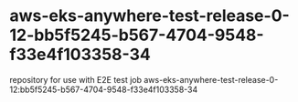 # aws-eks-anywhere-test-release-0-12-bb5f5245-b567-4704-9548-f33e4f103358-34
repository for use with E2E test job aws-eks-anywhere-test-release-0-12:bb5f5245-b567-4704-9548-f33e4f103358-34
